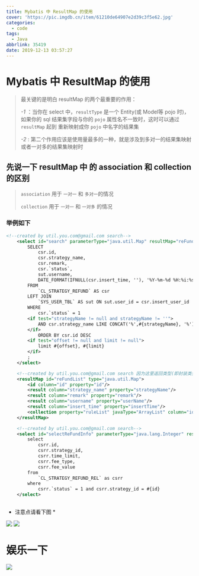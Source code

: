```yaml
---
title: Mybatis 中 ResultMap 的使用
cover: 'https://pic.imgdb.cn/item/61210de64907e2d39c3f5e62.jpg'
categories:
  - code
tags:
  - Java
abbrlink: 35419
date: 2019-12-13 03:57:27
---
```


# Mybatis 中 ResultMap 的使用

> 最关键的是明白 resultMap 的两个最重要的作用：
>
> *-1* ：当你在 select 中，`resultType`  是一个 Entity(或 Model等 pojo 时)，如果你的 sql 结果集字段与你的 `pojo` 属性名不一致时，这时可以通过 `resultMap` 起到 重新映射成你 `pojo` 中名字的结果集
>
> *-2* :  第二个作用应该是使用量最多的一种，就是涉及到多对一的结果集映射或者一对多的结果集映射时



##  先说一下 resultMap 中 的 association 和 collection 的区别

> `association` 用于 `一对一` 和 `多对一`的情况
>
> `collection` 用于 `一对一`  和 `一对多` 的情况



### 举例如下

```xml
<!--created by util.you.com@gmail.com search-->
    <select id="search" parameterType="java.util.Map" resultMap="reFundList">
        SELECT
            csr.id,
            csr.strategy_name,
            csr.remark,
            csr.`status`,
            sut.username,
            DATE_FORMAT(IFNULL(csr.insert_time, ''), '%Y-%m-%d %H:%i:%s') AS insert_time
        FROM
            `CL_STRATEGY_REFUND` AS csr
        LEFT JOIN
            `SYS_USER_TBL` AS sut ON sut.user_id = csr.insert_user_id
        WHERE
            csr.`status` = 1
        <if test="strategyName != null and strategyName != ''">
            AND csr.strategy_name LIKE CONCAT('%',#{strategyName}, '%')
        </if>
            ORDER BY csr.id DESC
        <if test="offset != null and limit != null">
            limit #{offset}, #{limit}
        </if>
        ;
    </select>

    <!--created by util.you.com@gmail.com search 因为这里返回类型(即封装类型)是 Map，所以 property 的值就是 Map 封装的 key 名称-->
    <resultMap id="reFundList" type="java.util.Map">
        <id column="id" property="id"/>
        <result column="strategy_name" property="strategyName"/>
        <result column="remark" property="remark"/>
        <result column="username" property="userName"/>
        <result column="insert_time" property="insertTime"/>
        <collection property="ruleList" javaType="ArrayList" column="id" select="selectReFundInfo"/>
    </resultMap>

    <!--created by util.you.com@gmail.com search-->
    <select id="selectReFundInfo" parameterType="java.lang.Integer" resultType="java.util.Map">
        select
            csrr.id,
            csrr.strategy_id,
            csrr.time_limit,
            csrr.fee_type,
            csrr.fee_value
        from
            `CL_STRATEGY_REFUND_REL` as csrr
        where
            csrr.`status` = 1 and csrr.strategy_id = #{id}
    </select>



```

* 注意点请看下图 *

![](https://img.imgdb.cn/item/604b7f095aedab222ce691f9.png)
![](https://img.imgdb.cn/item/604b7f095aedab222ce691fd.png)



# 娱乐一下

![](https://img.imgdb.cn/item/604b7f095aedab222ce69201.jpg)
